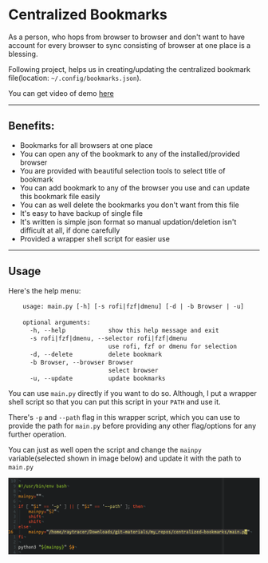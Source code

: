 # Centralized Bookmarks

As a person, who hops from browser to browser and don't want to have account for every browser to sync consisting of browser at one place is a blessing.

Following project, helps us in creating/updating the centralized bookmark file(location: `~/.config/bookmarks.json`).


You can get video of demo [here](https://github.com/coolabhays/centralized-bookmarks/blob/main/extras/demo.mp4)

<hr>


## Benefits:

* Bookmarks for all browsers at one place
* You can open any of the bookmark to any of the installed/provided browser
* You are provided with beautiful selection tools to select title of bookmark
* You can add bookmark to any of the browser you use and can update this bookmark file easily
* You can as well delete the bookmarks you don't want from this file
* It's easy to have backup of single file
* It's written is simple json format so manual updation/deletion isn't difficult at all, if done carefully
* Provided a wrapper shell script for easier use

<hr>


## Usage

Here's the help menu:

```
	usage: main.py [-h] [-s rofi|fzf|dmenu] [-d | -b Browser | -u]

	optional arguments:
	  -h, --help            show this help message and exit
	  -s rofi|fzf|dmenu, --selector rofi|fzf|dmenu
							use rofi, fzf or dmenu for selection
	  -d, --delete          delete bookmark
	  -b Browser, --browser Browser
							select browser
	  -u, --update          update bookmarks
```

You can use `main.py` directly if you want to do so. Although, I put a wrapper shell script so that you can put this script in your `PATH` and use it.

There's `-p` and `--path` flag in this wrapper script, which you can use to provide the path for `main.py` before providing any other flag/options for any further operation.

You can just as well open the script and change the `mainpy` variable(selected shown in image below) and update it with the path to `main.py`

![mainpy](extras/change_path.png)
